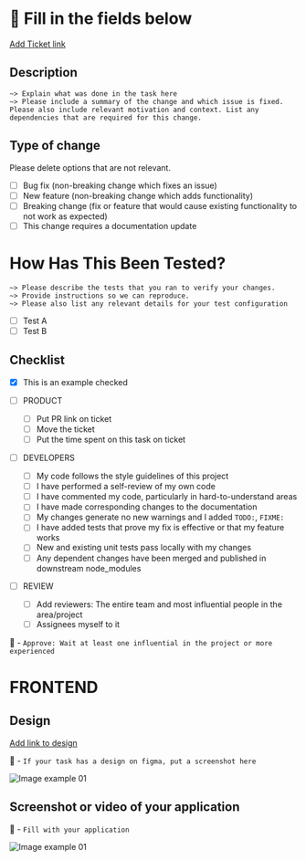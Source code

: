 # 🚨 Fill in the fields below

[Add Ticket link](https://example.com)

## Description
```
~> Explain what was done in the task here
~> Please include a summary of the change and which issue is fixed. Please also include relevant motivation and context. List any dependencies that are required for this change.
```

## Type of change

Please delete options that are not relevant.

- [ ] Bug fix (non-breaking change which fixes an issue)
- [ ] New feature (non-breaking change which adds functionality)
- [ ] Breaking change (fix or feature that would cause existing functionality to not work as expected)
- [ ] This change requires a documentation update

# How Has This Been Tested?

```
~> Please describe the tests that you ran to verify your changes. 
~> Provide instructions so we can reproduce. 
~> Please also list any relevant details for your test configuration
```
- [ ] Test A
- [ ] Test B

## Checklist

- [x] This is an example checked


- [ ] PRODUCT
  - [ ] Put PR link on ticket
  - [ ] Move the ticket
  - [ ] Put the time spent on this task on ticket
- [ ] DEVELOPERS
  - [ ] My code follows the style guidelines of this project
  - [ ] I have performed a self-review of my own code
  - [ ] I have commented my code, particularly in hard-to-understand areas
  - [ ] I have made corresponding changes to the documentation
  - [ ] My changes generate no new warnings and I added `TODO:`, `FIXME:`
  - [ ] I have added tests that prove my fix is effective or that my feature works
  - [ ] New and existing unit tests pass locally with my changes
  - [ ] Any dependent changes have been merged and published in downstream node_modules

- [ ] REVIEW
  - [ ] Add reviewers: The entire team and most influential people in the area/project
  - [ ] Assignees myself to it
 
🚨 - `Approve: Wait at least one influential in the project or more experienced` 
 
# FRONTEND

## Design

[Add link to design](https://example.com)

🚨 - `If your task has a design on figma, put a screenshot here`

![Image example 01](https://picsum.photos/400/200)

## Screenshot or video of your application

🚨 - `Fill with your application`

![Image example 01](https://picsum.photos/200/400)


